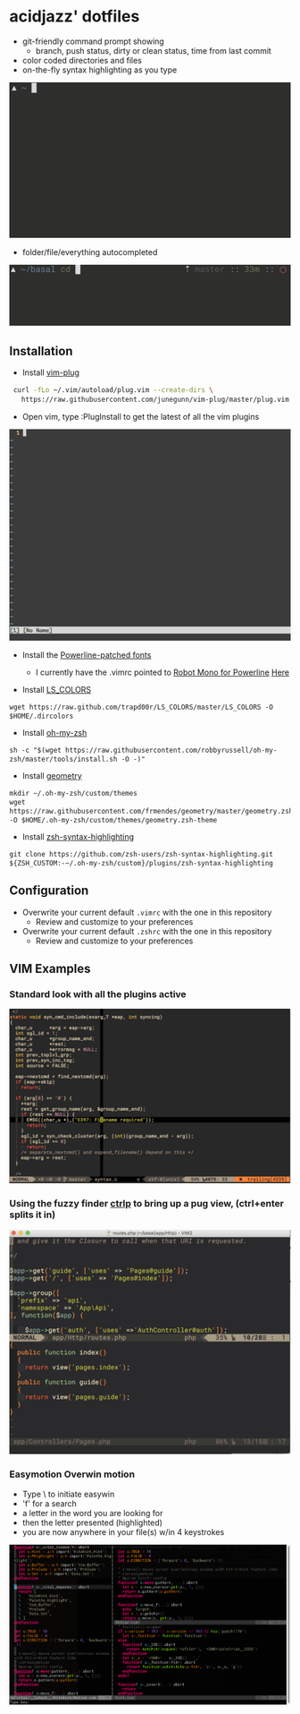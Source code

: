 # acidjazz' dotfiles

* git-friendly command prompt showing 
  * branch, push status, dirty or clean status, time from last commit
* color coded directories and files
* on-the-fly syntax highlighting as you type

![](geometry.gif)

* folder/file/everything autocompleted

![](autocomplete.gif)

## Installation

* Install [vim-plug](https://github.com/junegunn/vim-plug)
```bash
 curl -fLo ~/.vim/autoload/plug.vim --create-dirs \
   https://raw.githubusercontent.com/junegunn/vim-plug/master/plug.vim
```
* Open vim, type :PlugInstall to get the latest of all the vim plugins

![vim-plug](https://raw.githubusercontent.com/junegunn/i/master/vim-plug/installer.gif)

* Install the [Powerline-patched fonts](https://github.com/powerline/fonts)
  * I currently have the .vimrc pointed to [Robot Mono for Powerline](https://github.com/powerline/fonts/blob/master/RobotoMono/Roboto%20Mono%20for%20Powerline.ttf) [Here](https://github.com/acidjazz/dotfiles/blob/master/.vimrc#L143)

* Install [LS_COLORS](https://github.com/trapd00r/LS_COLORS)
```shell
wget https://raw.github.com/trapd00r/LS_COLORS/master/LS_COLORS -O $HOME/.dircolors
```

* Install [oh-my-zsh](https://github.com/robbyrussell/oh-my-zsh)

```shell
sh -c "$(wget https://raw.githubusercontent.com/robbyrussell/oh-my-zsh/master/tools/install.sh -O -)"
```

* Install [geometry](https://github.com/frmendes/geometry)
```shell
mkdir ~/.oh-my-zsh/custom/themes
wget https://raw.githubusercontent.com/frmendes/geometry/master/geometry.zsh -O $HOME/.oh-my-zsh/custom/themes/geometry.zsh-theme
```

* Install [zsh-syntax-highlighting](https://github.com/zsh-users/zsh-syntax-highlighting)

```shell
git clone https://github.com/zsh-users/zsh-syntax-highlighting.git ${ZSH_CUSTOM:-~/.oh-my-zsh/custom}/plugins/zsh-syntax-highlighting
```
 
## Configuration

 * Overwrite your current default `.vimrc` with the one in this repository
   * Review and customize to your preferences
 * Overwrite your current default `.zshrc` with the one in this repository
   * Review and customize to your preferences

## VIM Examples

### Standard look with all the plugins active

![](vim_example.png)

### Using the fuzzy finder [ctrlp](https://github.com/ctrlpvim/ctrlp.vim) to bring up a pug view, (ctrl+enter splits it in)

![](ctrlp.gif)

### Easymotion Overwin motion
* Type \ to initiate easywin
* 'f' for a search
* a letter in the word you are looking for
* then the letter presented (highlighted) 
* you are now anywhere in your file(s) w/in 4 keystrokes

![](https://raw.githubusercontent.com/haya14busa/i/2753bd4dd1dfdf5962dbdbffabf24244e4e14243/easymotion/overwin-motions.gif)


